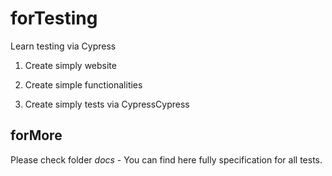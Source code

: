 # forTesting
Learn testing via Cypress

1. Create simply website 

2. Create simple functionalities 

3. Create simply tests via CypressCypress

## forMore

Please check folder *docs* - You can find here fully specification for all tests. 